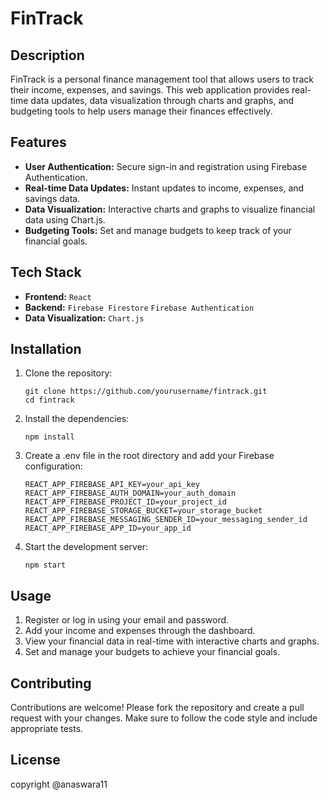 # FinTrack

## Description

FinTrack is a personal finance management tool that allows users to track their income, expenses, and savings. This web application provides real-time data updates, data visualization through charts and graphs, and budgeting tools to help users manage their finances effectively.

## Features

- **User Authentication:** Secure sign-in and registration using Firebase Authentication.
- **Real-time Data Updates:** Instant updates to income, expenses, and savings data.
- **Data Visualization:** Interactive charts and graphs to visualize financial data using Chart.js.
- **Budgeting Tools:** Set and manage budgets to keep track of your financial goals.

## Tech Stack

- **Frontend:** `React`
- **Backend:** `Firebase Firestore` `Firebase Authentication`
- **Data Visualization:** `Chart.js`

## Installation

1. Clone the repository:
    ```
    git clone https://github.com/yourusername/fintrack.git
    cd fintrack
    ```
2. Install the dependencies:
    ```
    npm install
    ```
3. Create a .env file in the root directory and add your Firebase configuration:
    ```
    REACT_APP_FIREBASE_API_KEY=your_api_key
    REACT_APP_FIREBASE_AUTH_DOMAIN=your_auth_domain
    REACT_APP_FIREBASE_PROJECT_ID=your_project_id
    REACT_APP_FIREBASE_STORAGE_BUCKET=your_storage_bucket
    REACT_APP_FIREBASE_MESSAGING_SENDER_ID=your_messaging_sender_id
    REACT_APP_FIREBASE_APP_ID=your_app_id
    ```
4. Start the development server:
    ```
    npm start
    ```

## Usage

1. Register or log in using your email and password.
2. Add your income and expenses through the dashboard.
3. View your financial data in real-time with interactive charts and graphs.
4. Set and manage your budgets to achieve your financial goals.

## Contributing
Contributions are welcome! Please fork the repository and create a pull request with your changes. Make sure to follow the code style and include appropriate tests.

## License
copyright @anaswara11

